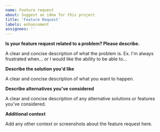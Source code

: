 ```yaml
---
name: Feature request
about: Suggest an idea for this project
title: 'Feature Request'
labels: enhancement
assignees: ''
---
```


**Is your feature request related to a problem? Please describe.**

A clear and concise description of what the problem is.
Ex. I'm always frustrated when... or I would like the ability to be able to...

**Describe the solution you'd like**

A clear and concise description of what you want to happen.

**Describe alternatives you've considered**

A clear and concise description of any alternative solutions or features you've considered.

**Additional context**

Add any other context or screenshots about the feature request here.
